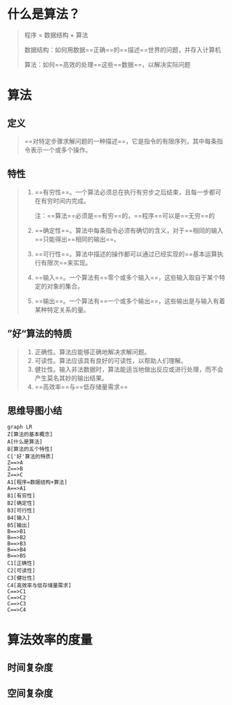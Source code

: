 
# 什么是算法？

> 程序 = 数据结构 + 算法
>
> 数据结构：如何用数据==正确==的==描述==世界的问题，并存入计算机
>
> 算法：如何==高效的处理==这些==数据==，以解决实际问题

# 算法

## 定义

> ==对特定步骤求解问题的一种描述==，它是指令的有限序列，其中每条指令表示一个或多个操作。

## 特性

> 1. ==有穷性==。一个算法必须总在执行有穷步之后结束，且每一步都可在有穷时间内完成。
>
>    注：==算法==必须是==有穷==的，==程序==可以是==无穷==的
>
> 2. ==确定性==。算法中每条指令必须有确切的含义，对于==相同的输入==只能得出==相同的输出==。
>
> 3. ==可行性==。算法中描述的操作都可以通过已经实现的==基本运算执行有限次==来实现。
>
> 4. ==输入==。一个算法有==零个或多个输入==，这些输入取自于某个特定的对象的集合。
>
> 5. ==输出==。一个算法有==一个或多个输出==，这些输出是与输入有着某种特定关系的量。



## ”好“算法的特质

> 1. 正确性。算法应能够正确地解决求解问题。
> 2. 可读性。算法应该具有良好的可读性，以帮助人们理解。
> 3. 健壮性。输入非法数据时，算法能适当地做出反应或进行处理，而不会产生莫名其妙的输出结果。
> 4. ==高效率==与==低存储量需求==

## 思维导图小结

```mermaid
graph LR
Z[算法的基本概念]
A[什么是算法]
B[算法的五个特性]
C['好'算法的特质]
Z==>A
Z==>B
Z==>C
A1[程序=数据结构+算法]
A==>A1
B1[有穷性]
B2[确定性]
B3[可行性]
B4[输入]
B5[输出]
B==>B1
B==>B2
B==>B3
B==>B4
B==>B5
C1[正确性]
C2[可读性]
C3[健壮性]
C4[高效率与低存储量需求]
C==>C1
C==>C2
C==>C3
C==>C4
```



# 算法效率的度量

## 时间复杂度

> 



## 空间复杂度

> 
<!--stackedit_data:
eyJoaXN0b3J5IjpbLTE0NjYzNjkwODddfQ==
-->
